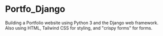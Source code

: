# Portfo_Django

Building a Portfolio website using Python 3 and the Django web framework. Also using HTML, Tailwind CSS for styling, and "crispy forms" for forms.
